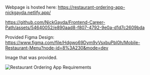 

Webpage is hosted here: https://restaurant-ordering-app-nickgayda.netlify.app/

https://github.com/NickGayda/Frontend-Career-Path/assets/54640052/e890aad8-f807-4792-9e0a-d1d7c2609bda

Provided Figma Design: https://www.figma.com/file/Hdgwo69Dym9vVsxbuPbl0h/Mobile-Restaurant-Menu?node-id=8%3A230&mode=dev

Image that was provided.

![Restaurant Ordering App Requirements](https://github.com/NickGayda/Frontend-Career-Path/assets/54640052/5877c53d-b8d1-46ea-8257-e52f3b59d547)
